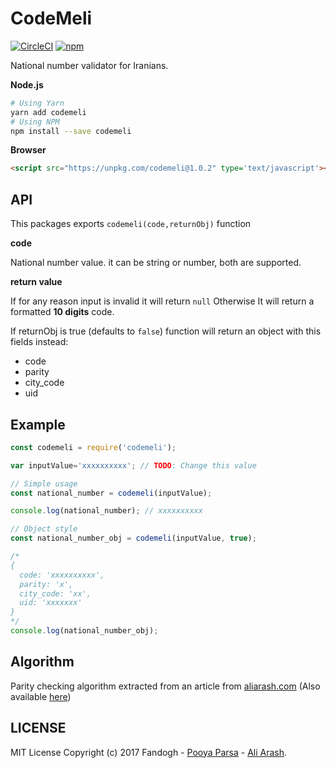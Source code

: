 # CodeMeli
[![CircleCI](https://img.shields.io/circleci/project/github/fandogh/codemeli.svg?style=flat-square)](https://circleci.com/gh/fandogh/codemeli)
[![npm](https://img.shields.io/npm/v/codemeli.svg?style=flat-square)](https://www.npmjs.com/package/codemeli)

National number validator for Iranians.

**Node.js**

```bash
# Using Yarn
yarn add codemeli
# Using NPM
npm install --save codemeli
```

**Browser**

```html
<script src="https://unpkg.com/codemeli@1.0.2" type='text/javascript'></script> 
```

## API
This packages exports `codemeli(code,returnObj)` function

**code**

National number value. it can be string or number, both are supported.

**return value**

If for any reason input is invalid it will return `null` Otherwise It will return a formatted **10 digits** code.

If returnObj is true (defaults to `false`) function will return an object with this fields instead:
- code
- parity
- city_code
- uid

## Example

```js
const codemeli = require('codemeli');

var inputValue='xxxxxxxxxx'; // TODO: Change this value

// Simple usage
const national_number = codemeli(inputValue);

console.log(national_number); // xxxxxxxxxx

// Object style
const national_number_obj = codemeli(inputValue, true);

/*
{
  code: 'xxxxxxxxxx',
  parity: 'x',
  city_code: 'xx',
  uid: 'xxxxxxx' 
}
*/
console.log(national_number_obj);
``` 

## Algorithm
Parity checking algorithm extracted from an article from [aliarash.com](http://www.aliarash.com/article/codemeli/codemeli.htm)
(Also available [here](https://fandogh.github.io/codemeli/codemeli.html))

## LICENSE
MIT License Copyright (c) 2017 Fandogh - [Pooya Parsa](mailto:pooya@pi0.ir) - [Ali Arash](mailto:admin@aliarash.com).

